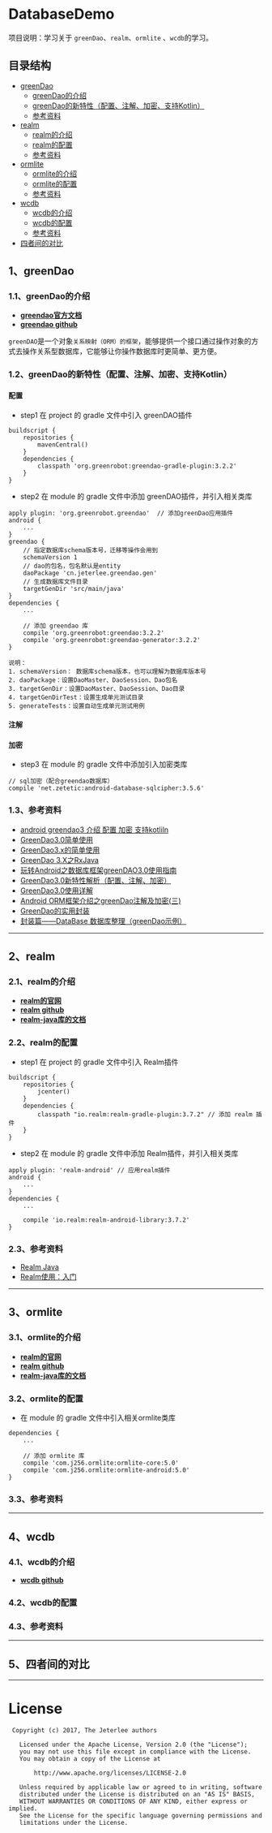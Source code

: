 # DatabaseDemo
项目说明：学习关于 `greenDao`、`realm`、`ormlite` 、`wcdb`的学习。


## 目录结构
- [greenDao](#1.0.0)
    - [greenDao的介绍](#1.1.0)
    - [greenDao的新特性（配置、注解、加密、支持Kotlin）](#1.2.0)
    - [参考资料](#1.3.0)
- [realm](#2.0.0)
    - [realm的介绍](#2.1.0)
    - [realm的配置](#2.2.0)
    - [参考资料](#2.3.0)
- [ormlite](#3.0.0)
    - [ormlite的介绍](#3.1.0)
    - [ormlite的配置](#3.2.0)
    - [参考资料](#3.3.0)
- [wcdb](#4.0.0)
    - [wcdb的介绍](#4.1.0)
    - [wcdb的配置](#4.2.0)
    - [参考资料](#4.3.0)
- [四者间的对比](#5.0.0)


<h2 id="1.0.0"> 1、greenDao</h2>

<h3 id="#1.1.0">1.1、greenDao的介绍</h3>

- [**greendao官方文档**](http://greenrobot.org/greendao/documentation/)
- [**greendao github**](https://github.com/greenrobot/greenDAO)

`greenDAO`是一个对象`关系映射（ORM）的框架`，能够提供一个接口通过操作对象的方式去操作关系型数据库，它能够让你操作数据库时更简单、更方便。
    
<h3 id="#1.2.0">1.2、greenDao的新特性（配置、注解、加密、支持Kotlin）</h3>

#### 配置

- step1 在 project 的 gradle 文件中引入 greenDAO插件
```
buildscript {
    repositories {
        mavenCentral()
    }
    dependencies {
        classpath 'org.greenrobot:greendao-gradle-plugin:3.2.2'
    }
}
```

- step2 在 module 的 gradle 文件中添加 greenDAO插件，并引入相关类库
```
apply plugin: 'org.greenrobot.greendao'  // 添加greenDao应用插件
android {
    ...
}
greendao {
    // 指定数据库schema版本号，迁移等操作会用到
    schemaVersion 1
    // dao的包名，包名默认是entity
    daoPackage 'cn.jeterlee.greendao.gen'
    // 生成数据库文件目录
    targetGenDir 'src/main/java'
}
dependencies {
    ...

    // 添加 greendao 库
    compile 'org.greenrobot:greendao:3.2.2'
    compile 'org.greenrobot:greendao-generator:3.2.2'
}
```

    说明：
    1. schemaVersion： 数据库schema版本，也可以理解为数据库版本号
    2. daoPackage：设置DaoMaster、DaoSession、Dao包名
    3. targetGenDir：设置DaoMaster、DaoSession、Dao目录
    4. targetGenDirTest：设置生成单元测试目录
    5. generateTests：设置自动生成单元测试用例

#### 注解

#### 加密

- step3 在 module 的 gradle 文件中添加引入加密类库
```
// sql加密（配合greendao数据库）
compile 'net.zetetic:android-database-sqlcipher:3.5.6'
```

<h3 id="#1.3.0">1.3、参考资料</h3>

- [android greendao3 介绍 配置 加密 支持kotliln](http://blog.csdn.net/qqduxingzhe/article/details/76573075)
- [GreenDao3.0简单使用](http://www.jianshu.com/p/4986100eff90)
- [GreenDao3.x的简单使用](http://www.jianshu.com/p/c024928e6c93)
- [GreenDao 3.X之RxJava](http://blog.csdn.net/io_field/article/details/52214321)
- [玩转Android之数据库框架greenDAO3.0使用指南 ](http://blog.csdn.net/u012702547/article/details/52226163)
- [GreenDao3.0新特性解析（配置、注解、加密）](http://blog.csdn.net/huangjiamingboke/article/details/60867642)
- [GreenDao3.0使用详解](http://blog.csdn.net/u014752325/article/details/53996232)
- [Android ORM框架介绍之greenDao注解及加密(三)](http://blog.csdn.net/qq_33689414/article/details/52304819)
- [GreenDao的实用封装](http://blog.csdn.net/jamy2015/article/details/51744682)
- [封装篇——DataBase 数据库整理（greenDao示例）](http://blog.csdn.net/sinat_15877283/article/details/51098477)

---


<h2 id="2.0.0"> 2、realm</h2>

<h3 id="#2.1.0">2.1、realm的介绍</h3>

- [**realm的官网**](https://realm.io)
- [**realm github**](https://github.com/realm)
- [**realm-java库的文档**](https://realm.io/docs/java/latest/)


<h3 id="#2.2.0">2.2、realm的配置</h3>

- step1 在 project 的 gradle 文件中引入 Realm插件
```
buildscript {
    repositories {
        jcenter()
    }
    dependencies {
        classpath "io.realm:realm-gradle-plugin:3.7.2" // 添加 realm 插件
    }
}
```

- step2 在 module 的 gradle 文件中添加 Realm插件，并引入相关类库
```
apply plugin: 'realm-android' // 应用realm插件
android {
    ...
}
dependencies {
    ...

    compile 'io.realm:realm-android-library:3.7.2'
}
```

<h3 id="#2.3.0">2.3、参考资料</h3>

- [Realm Java](http://blog.csdn.net/h48582291/article/details/51195577)
- [Realm使用：入门](http://www.jianshu.com/p/fdc9492b714a)

---


<h2 id="3.0.0"> 3、ormlite</h2>

<h3 id="#3.1.0">3.1、ormlite的介绍</h3>

- [**realm的官网**](https://realm.io)
- [**realm github**](https://github.com/realm)
- [**realm-java库的文档**](https://realm.io/docs/java/latest/)


<h3 id="#3.2.0">3.2、ormlite的配置</h3>

- 在 module 的 gradle 文件中引入相关ormlite类库
```
dependencies {
    ...

    // 添加 ormlite 库
    compile 'com.j256.ormlite:ormlite-core:5.0'
    compile 'com.j256.ormlite:ormlite-android:5.0'
}
```

<h3 id="#3.3.0">3.3、参考资料</h3>

---


<h2 id="4.0.0"> 4、wcdb</h2>

<h3 id="#4.1.0">4.1、wcdb的介绍</h3>

- [**wcdb github**](https://github.com/Tencent/wcdb)


<h3 id="#4.2.0">4.2、wcdb的配置</h3>

<h3 id="#4.3.0">4.3、参考资料</h3>

---


<h2 id="5.0.0"> 5、四者间的对比</h2>

---


# License

```
 Copyright (c) 2017, The Jeterlee authors 

   Licensed under the Apache License, Version 2.0 (the "License");
   you may not use this file except in compliance with the License.
   You may obtain a copy of the License at

       http://www.apache.org/licenses/LICENSE-2.0

   Unless required by applicable law or agreed to in writing, software
   distributed under the License is distributed on an "AS IS" BASIS,
   WITHOUT WARRANTIES OR CONDITIONS OF ANY KIND, either express or implied.
   See the License for the specific language governing permissions and
   limitations under the License.
```
